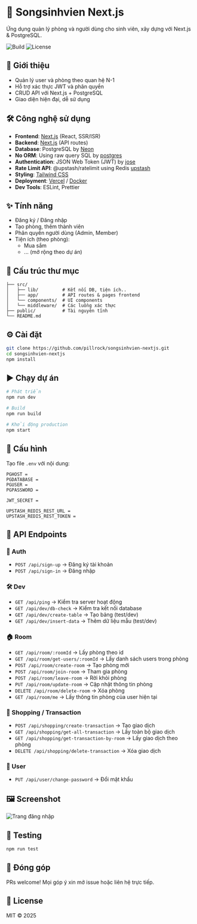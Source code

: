 # 🚀 Songsinhvien Next.js

Ứng dụng quản lý phòng và người dùng cho sinh viên, xây dựng với Next.js & PostgreSQL.

![Build](https://img.shields.io/badge/build-passing-brightgreen)
![License](https://img.shields.io/badge/license-MIT-blue)

## 📖 Giới thiệu

- Quản lý user và phòng theo quan hệ N-1
- Hỗ trợ xác thực JWT và phân quyền
- CRUD API với Next.js + PostgreSQL
- Giao diện hiện đại, dễ sử dụng

## 🛠️ Công nghệ sử dụng

- **Frontend**: [Next.js](https://nextjs.org/) (React, SSR/ISR)
- **Backend**: [Next.js](https://nextjs.org/) (API routes)
- **Database**: PostgreSQL by [Neon](https://neon.com/)
- **No ORM**: Using raw query SQL by [postgres](https://www.npmjs.com/package/postgres)
- **Authentication**: JSON Web Token (JWT) by [jose](https://www.npmjs.com/package/jose)
- **Rate Limit API**: @upstash/ratelimit using Redis [upstash](https://upstash.com)
- **Styling**: [Tailwind CSS](https://tailwindcss.com/)
- **Deployment**: [Vercel](https://vercel.com/) / [Docker](https://www.docker.com/)
- **Dev Tools**: ESLint, Prettier

## ✨ Tính năng

- Đăng ký / Đăng nhập
- Tạo phòng, thêm thành viên
- Phân quyền người dùng (Admin, Member)
- Tiện ích (theo phòng):
  - Mua sắm
  - ... (mở rộng theo dự án)

## 📂 Cấu trúc thư mục

```
├── src/
│   ├── lib/         # Kết nối DB, tiện ích..
│   ├── app/         # API routes & pages frontend
│   └── components/  # UI components
│   └── middleware/  # Các luồng xác thực
├── public/          # Tài nguyên tĩnh
└── README.md
```

## ⚙️ Cài đặt

```bash
git clone https://github.com/pillrock/songsinhvien-nextjs.git
cd songsinhvien-nextjs
npm install
```

## ▶️ Chạy dự án

```bash
# Phát triển
npm run dev

# Build
npm run build

# Khởi động production
npm start
```

## 🔧 Cấu hình

Tạo file `.env` với nội dung:

```
PGHOST =
PGDATABASE =
PGUSER =
PGPASSWORD =

JWT_SECRET =

UPSTASH_REDIS_REST_URL =
UPSTASH_REDIS_REST_TOKEN =

```

## 📡 API Endpoints

### 🔐 Auth

- `POST /api/sign-up` → Đăng ký tài khoản
- `POST /api/sign-in` → Đăng nhập

### 🛠 Dev

- `GET /api/ping` → Kiểm tra server hoạt động
- `GET /api/dev/db-check` → Kiểm tra kết nối database
- `GET /api/dev/create-table` → Tạo bảng (test/dev)
- `GET /api/dev/insert-data` → Thêm dữ liệu mẫu (test/dev)

### 🏠 Room

- `GET /api/room/:roomId` → Lấy phòng theo id
- `GET /api/room/get-users/:roomId` → Lấy danh sách users trong phòng
- `POST /api/room/create-room` → Tạo phòng mới
- `POST /api/room/join-room` → Tham gia phòng
- `POST /api/room/leave-room` → Rời khỏi phòng
- `PUT /api/room/update-room` → Cập nhật thông tin phòng
- `DELETE /api/room/delete-room` → Xóa phòng
- `GET /api/room/me` → Lấy thông tin phòng của user hiện tại

### 🛒 Shopping / Transaction

- `POST /api/shopping/create-transaction` → Tạo giao dịch
- `GET /api/shopping/get-all-transaction` → Lấy toàn bộ giao dịch
- `GET /api/shopping/get-transaction-by-room` → Lấy giao dịch theo phòng
- `DELETE /api/shopping/delete-transaction` → Xóa giao dịch

### 👤 User

- `PUT /api/user/change-password` → Đổi mật khẩu

## 🖼️ Screenshot

![Trang đăng nhập](./docs/login.png)

## 🧪 Testing

```bash
npm run test
```

## 🤝 Đóng góp

PRs welcome! Mọi góp ý xin mở issue hoặc liên hệ trực tiếp.

## 📜 License

MIT © 2025

